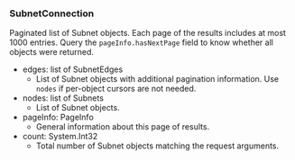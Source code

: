 ### SubnetConnection
Paginated list of Subnet objects. Each page of the results includes at most 1000 entries. Query the `pageInfo.hasNextPage` field to know whether all objects were returned.

- edges: list of SubnetEdges
  - List of Subnet objects with additional pagination information. Use `nodes` if per-object cursors are not needed.
- nodes: list of Subnets
  - List of Subnet objects.
- pageInfo: PageInfo
  - General information about this page of results.
- count: System.Int32
  - Total number of Subnet objects matching the request arguments.
